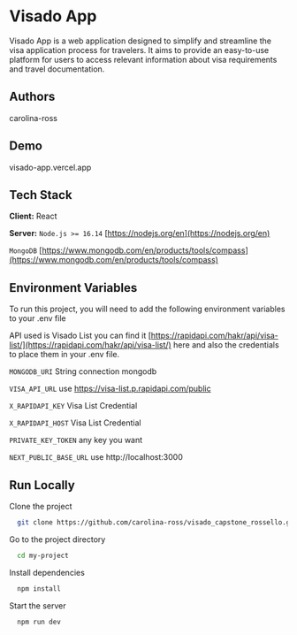 # Visado App

Visado App is a web application designed to simplify and streamline the visa application process for travelers. It aims to provide an easy-to-use platform for users to access relevant information about visa requirements and travel documentation.

## Authors
carolina-ross


## Demo

visado-app.vercel.app


## Tech Stack

**Client:** React

**Server:** 
`Node.js >= 16.14` [https://nodejs.org/en](https://nodejs.org/en)

`MongoDB` [https://www.mongodb.com/en/products/tools/compass](https://www.mongodb.com/en/products/tools/compass)


## Environment Variables

To run this project, you will need to add the following environment variables to your .env file

API used is Visado List you can find it [https://rapidapi.com/hakr/api/visa-list/](https://rapidapi.com/hakr/api/visa-list/)  here and also the credentials to place them in your .env file.

`MONGODB_URI` String connection mongodb

`VISA_API_URL` use https://visa-list.p.rapidapi.com/public

`X_RAPIDAPI_KEY` Visa List Credential

`X_RAPIDAPI_HOST` Visa List Credential 

`PRIVATE_KEY_TOKEN` any key you want

`NEXT_PUBLIC_BASE_URL`  use http://localhost:3000


## Run Locally

Clone the project

```bash
  git clone https://github.com/carolina-ross/visado_capstone_rossello.git
```

Go to the project directory

```bash
  cd my-project
```

Install dependencies

```bash
  npm install
```

Start the server

```bash
  npm run dev
```
